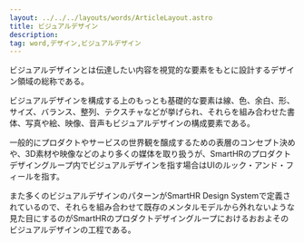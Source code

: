 ```yaml
---
layout: ../../../layouts/words/ArticleLayout.astro
title: ビジュアルデザイン
description:
tag: word,デザイン,ビジュアルデザイン
---
```


ビジュアルデザインとは伝達したい内容を視覚的な要素をもとに設計するデザイン領域の総称である。

ビジュアルデザインを構成する上のもっとも基礎的な要素は線、色、余白、形、サイズ、バランス、整列、テクスチャなどが挙げられ、それらを組み合わせた書体、写真や絵、映像、音声もビジュアルデザインの構成要素である。

一般的にプロダクトやサービスの世界観を醸成するための表層のコンセプト決めや、3D素材や映像などのより多くの媒体を取り扱うが、SmartHRのプロダクトデザイングループ内でビジュアルデザインを指す場合はUIのルック・アンド・フィールを指す。

また多くのビジュアルデザインのパターンがSmartHR Design Systemで定義されているので、それらを組み合わせて既存のメンタルモデルから外れないような見た目にするのがSmartHRのプロダクトデザイングループにおけるおおよそのビジュアルデザインの工程である。